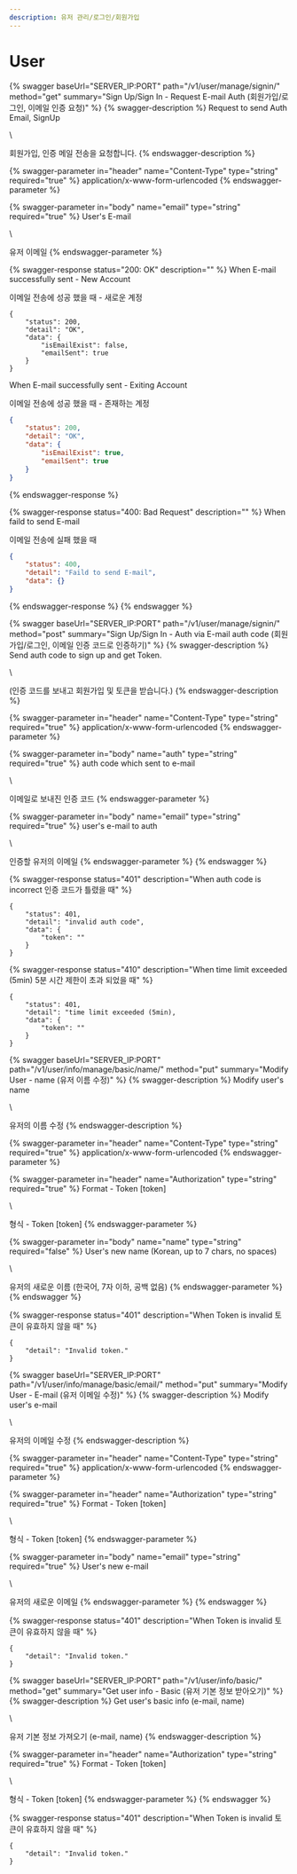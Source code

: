 ```yaml
---
description: 유저 관리/로그인/회원가입
---
```


# User

{% swagger baseUrl="SERVER_IP:PORT" path="/v1/user/manage/signin/" method="get" summary="Sign Up/Sign In - Request E-mail Auth (회원가입/로그인, 이메일 인증 요청)" %}
{% swagger-description %}
Request to send Auth Email, SignUp

\\

회원가입, 인증 메일 전송을 요청합니다.
{% endswagger-description %}

{% swagger-parameter in="header" name="Content-Type" type="string" required="true" %}
application/x-www-form-urlencoded
{% endswagger-parameter %}

{% swagger-parameter in="body" name="email" type="string" required="true" %}
User's E-mail

\\

유저 이메일
{% endswagger-parameter %}

{% swagger-response status="200: OK" description="" %}
When E-mail successfully sent - New Account

이메일 전송에 성공 했을 때 - 새로운 계정

```
{
    "status": 200,
    "detail": "OK",
    "data": {
        "isEmailExist": false,        
        "emailSent": true           
    }
}
```

When E-mail successfully sent - Exiting Account

이메일 전송에 성공 했을 때 - 존재하는 계정

```json
{
    "status": 200,
    "detail": "OK",
    "data": {
        "isEmailExist": true,        
        "emailSent": true           
    }
}
```
{% endswagger-response %}

{% swagger-response status="400: Bad Request" description="" %}
When faild to send E-mail

이메일 전송에 실패 했을 때

```json
{
    "status": 400,
    "detail": "Faild to send E-mail",
    "data": {}
}
```
{% endswagger-response %}
{% endswagger %}

{% swagger baseUrl="SERVER_IP:PORT" path="/v1/user/manage/signin/" method="post" summary="Sign Up/Sign In - Auth via E-mail auth code (회원가입/로그인, 이메일 인증 코드로 인증하기)" %}
{% swagger-description %}
Send auth code to sign up and get Token.

\\

(인증 코드를 보내고 회원가입 및 토큰을 받습니다.)
{% endswagger-description %}

{% swagger-parameter in="header" name="Content-Type" type="string" required="true" %}
application/x-www-form-urlencoded
{% endswagger-parameter %}

{% swagger-parameter in="body" name="auth" type="string" required="true" %}
auth code which sent to e-mail

\\

이메일로 보내진 인증 코드
{% endswagger-parameter %}

{% swagger-parameter in="body" name="email" type="string" required="true" %}
user's e-mail to auth

\\

인증할 유저의 이메일
{% endswagger-parameter %}
{% endswagger %}

{% swagger-response status="401" description="When auth code is incorrect 인증 코드가 틀렸을 때" %}

```
{
    "status": 401,
    "detail": "invalid auth code",
    "data": {
        "token": ""
    }
}
```

{% swagger-response status="410" description="When time limit exceeded (5min) 5분 시간 제한이 초과 되었을 때" %}

```
{
    "status": 401,
    "detail": "time limit exceeded (5min),
    "data": {
        "token": ""
    }
}
```

{% swagger baseUrl="SERVER_IP:PORT" path="/v1/user/info/manage/basic/name/" method="put" summary="Modify User -  name (유저 이름 수정)" %}
{% swagger-description %}
Modify user's name

\\

유저의 이름 수정
{% endswagger-description %}

{% swagger-parameter in="header" name="Content-Type" type="string" required="true" %}
application/x-www-form-urlencoded
{% endswagger-parameter %}

{% swagger-parameter in="header" name="Authorization" type="string" required="true" %}
Format - Token \[token]

\\

형식 - Token \[token]
{% endswagger-parameter %}

{% swagger-parameter in="body" name="name" type="string" required="false" %}
User's new name (Korean, up to 7 chars, no spaces)

\\

유저의 새로운 이름 (한국어, 7자 이하, 공백 없음)
{% endswagger-parameter %}
{% endswagger %}

{% swagger-response status="401" description="When Token is invalid 토큰이 유효하지 않을 때" %}

```
{
    "detail": "Invalid token." 
}
```

{% swagger baseUrl="SERVER_IP:PORT" path="/v1/user/info/manage/basic/email/" method="put" summary="Modify User - E-mail (유저 이메일 수정)" %}
{% swagger-description %}
Modify user's e-mail

\\

유저의 이메일 수정
{% endswagger-description %}

{% swagger-parameter in="header" name="Content-Type" type="string" required="true" %}
application/x-www-form-urlencoded
{% endswagger-parameter %}

{% swagger-parameter in="header" name="Authorization" type="string" required="true" %}
Format - Token \[token]

\\

형식 - Token \[token]
{% endswagger-parameter %}

{% swagger-parameter in="body" name="email" type="string" required="true" %}
User's new e-mail

\\

유저의 새로운 이메일
{% endswagger-parameter %}
{% endswagger %}

{% swagger-response status="401" description="When Token is invalid 토큰이 유효하지 않을 때" %}

```
{
    "detail": "Invalid token." 
}
```

{% swagger baseUrl="SERVER_IP:PORT" path="/v1/user/info/basic/" method="get" summary="Get user info - Basic (유저 기본 정보 받아오기)" %}
{% swagger-description %}
Get user's basic info (e-mail, name)

\\

유저 기본 정보 가져오기 (e-mail, name)
{% endswagger-description %}

{% swagger-parameter in="header" name="Authorization" type="string" required="true" %}
Format - Token \[token]

\\

형식 - Token \[token]
{% endswagger-parameter %}
{% endswagger %}

{% swagger-response status="401" description="When Token is invalid 토큰이 유효하지 않을 때" %}

```
{
    "detail": "Invalid token."
}
```
